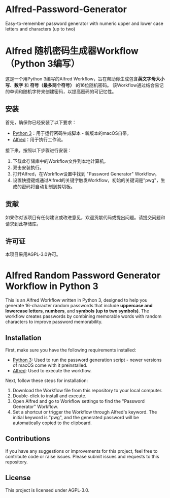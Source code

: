 # Alfred-Password-Generator
Easy-to-remember password generator with numeric upper and lower case letters and characters (up to two)

# Alfred 随机密码生成器Workflow （Python 3编写）

这是一个用Python 3编写的Alfred Workflow，旨在帮助你生成包含**英文字母大小写**、**数字** 和 **符号（最多两个符号）** 的16位随机密码。
该Workflow通过结合易记的单词和随机字符来创建密码，以提高密码的可记忆性。

## 安装

首先，确保你已经安装了以下要求：

- [Python 3](https://www.python.org/downloads/)：用于运行密码生成脚本 - 新版本的macOS自带。
- [Alfred](https://www.alfredapp.com/)：用于执行工作流。

接下来，按照以下步骤进行安装：

1. 下载此存储库中的Workflow文件到本地计算机。
2. 双击安装执行。
3. 打开Alfred，在Workflow设置中找到 "Password Generator" Workflow。
4. 设置快捷键或通过Alfred的关键字触发Workflow，初始的关键词是"pwg"，生成的密码将自动复制到剪切板。

## 贡献

如果你对该项目有任何建议或改进意见，欢迎贡献代码或提出问题。请提交问题和请求到此存储库。

## 许可证

本项目采用AGPL-3.0许可。

# Alfred Random Password Generator Workflow in Python 3

This is an Alfred Workflow written in Python 3, designed to help you generate 16-character random passwords that include **uppercase and lowercase letters**, **numbers**, and **symbols (up to two symbols)**. The workflow creates passwords by combining memorable words with random characters to improve password memorability.

## Installation

First, make sure you have the following requirements installed:

- [Python 3](https://www.python.org/downloads/): Used to run the password generation script - newer versions of macOS come with it preinstalled.
- [Alfred](https://www.alfredapp.com/): Used to execute the workflow.

Next, follow these steps for installation:

1. Download the Workflow file from this repository to your local computer.
2. Double-click to install and execute.
3. Open Alfred and go to Workflow settings to find the "Password Generator" Workflow.
4. Set a shortcut or trigger the Workflow through Alfred's keyword. The initial keyword is "pwg", and the generated password will be automatically copied to the clipboard.

## Contributions

If you have any suggestions or improvements for this project, feel free to contribute code or raise issues. Please submit issues and requests to this repository.

## License

This project is licensed under AGPL-3.0.
